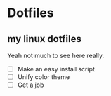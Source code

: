 # Dotfiles
## my linux dotfiles

Yeah not much to see here really.

- [ ] Make an easy install script
- [ ] Unify color theme
- [ ] Get a job
